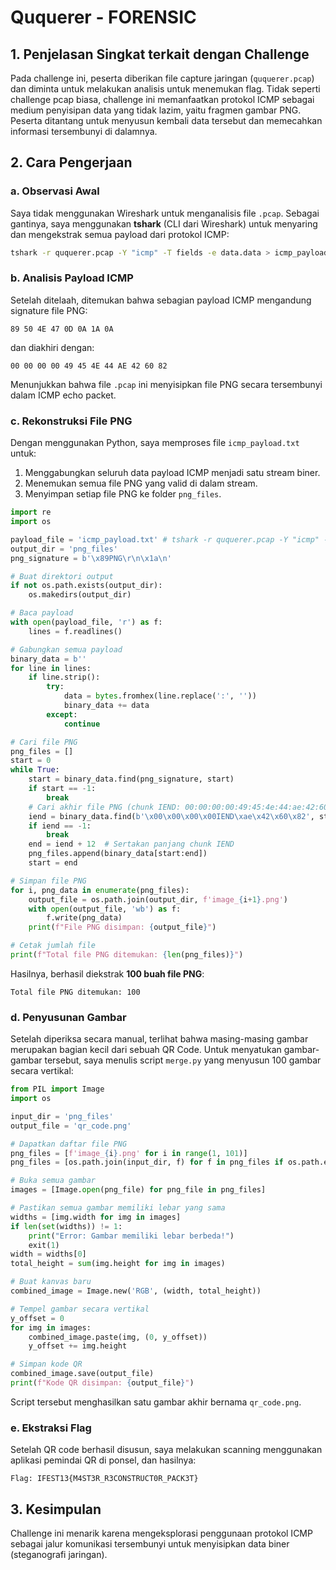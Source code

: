 # Ququerer - FORENSIC

## 1. Penjelasan Singkat terkait dengan Challenge  
Pada challenge ini, peserta diberikan file capture jaringan (`ququerer.pcap`) dan diminta untuk melakukan analisis untuk menemukan flag. Tidak seperti challenge pcap biasa, challenge ini memanfaatkan protokol ICMP sebagai medium penyisipan data yang tidak lazim, yaitu fragmen gambar PNG. Peserta ditantang untuk menyusun kembali data tersebut dan memecahkan informasi tersembunyi di dalamnya.

## 2. Cara Pengerjaan  

### a. Observasi Awal  
Saya tidak menggunakan Wireshark untuk menganalisis file `.pcap`. Sebagai gantinya, saya menggunakan **tshark** (CLI dari Wireshark) untuk menyaring dan mengekstrak semua payload dari protokol ICMP:

```bash
tshark -r ququerer.pcap -Y "icmp" -T fields -e data.data > icmp_payload.txt
````

### b. Analisis Payload ICMP

Setelah ditelaah, ditemukan bahwa sebagian payload ICMP mengandung signature file PNG:

```
89 50 4E 47 0D 0A 1A 0A
```

dan diakhiri dengan:

```
00 00 00 00 49 45 4E 44 AE 42 60 82
```

Menunjukkan bahwa file `.pcap` ini menyisipkan file PNG secara tersembunyi dalam ICMP echo packet.

### c. Rekonstruksi File PNG

Dengan menggunakan Python, saya memproses file `icmp_payload.txt` untuk:

1. Menggabungkan seluruh data payload ICMP menjadi satu stream biner.
2. Menemukan semua file PNG yang valid di dalam stream.
3. Menyimpan setiap file PNG ke folder `png_files`.

```python
import re
import os

payload_file = 'icmp_payload.txt' # tshark -r ququerer.pcap -Y "icmp" -T fields -e data.data > icmp_payload.txt          
output_dir = 'png_files'
png_signature = b'\x89PNG\r\n\x1a\n'

# Buat direktori output
if not os.path.exists(output_dir):
    os.makedirs(output_dir)

# Baca payload
with open(payload_file, 'r') as f:
    lines = f.readlines()

# Gabungkan semua payload
binary_data = b''
for line in lines:
    if line.strip():
        try:
            data = bytes.fromhex(line.replace(':', ''))
            binary_data += data
        except:
            continue

# Cari file PNG
png_files = []
start = 0
while True:
    start = binary_data.find(png_signature, start)
    if start == -1:
        break
    # Cari akhir file PNG (chunk IEND: 00:00:00:00:49:45:4e:44:ae:42:60:82)
    iend = binary_data.find(b'\x00\x00\x00\x00IEND\xae\x42\x60\x82', start)
    if iend == -1:
        break
    end = iend + 12  # Sertakan panjang chunk IEND
    png_files.append(binary_data[start:end])
    start = end

# Simpan file PNG
for i, png_data in enumerate(png_files):
    output_file = os.path.join(output_dir, f'image_{i+1}.png')
    with open(output_file, 'wb') as f:
        f.write(png_data)
    print(f"File PNG disimpan: {output_file}")

# Cetak jumlah file
print(f"Total file PNG ditemukan: {len(png_files)}")
```

Hasilnya, berhasil diekstrak **100 buah file PNG**:

```
Total file PNG ditemukan: 100
```

### d. Penyusunan Gambar

Setelah diperiksa secara manual, terlihat bahwa masing-masing gambar merupakan bagian kecil dari sebuah QR Code. Untuk menyatukan gambar-gambar tersebut, saya menulis script `merge.py` yang menyusun 100 gambar secara vertikal:

```python
from PIL import Image
import os

input_dir = 'png_files'
output_file = 'qr_code.png'

# Dapatkan daftar file PNG
png_files = [f'image_{i}.png' for i in range(1, 101)]
png_files = [os.path.join(input_dir, f) for f in png_files if os.path.exists(os.path.join(input_dir, f))]

# Buka semua gambar
images = [Image.open(png_file) for png_file in png_files]

# Pastikan semua gambar memiliki lebar yang sama
widths = [img.width for img in images]
if len(set(widths)) != 1:
    print("Error: Gambar memiliki lebar berbeda!")
    exit(1)
width = widths[0]
total_height = sum(img.height for img in images)

# Buat kanvas baru
combined_image = Image.new('RGB', (width, total_height))

# Tempel gambar secara vertikal
y_offset = 0
for img in images:
    combined_image.paste(img, (0, y_offset))
    y_offset += img.height

# Simpan kode QR
combined_image.save(output_file)
print(f"Kode QR disimpan: {output_file}")
```

Script tersebut menghasilkan satu gambar akhir bernama `qr_code.png`.

### e. Ekstraksi Flag

Setelah QR code berhasil disusun, saya melakukan scanning menggunakan aplikasi pemindai QR di ponsel, dan hasilnya:

```
Flag: IFEST13{M4ST3R_R3CONSTRUCT0R_PACK3T}
```

## 3. Kesimpulan

Challenge ini menarik karena mengeksplorasi penggunaan protokol ICMP sebagai jalur komunikasi tersembunyi untuk menyisipkan data biner (steganografi jaringan).